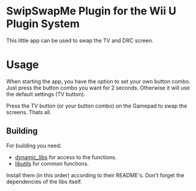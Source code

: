 # SwipSwapMe Plugin for the Wii U Plugin System

This little app can be used to swap the TV and DRC screen.

# Usage

When starting the app, you have the option to set your own button combo. Just press the button combo you want for 2 seconds.
Otherwise it will use the default settings (TV button).

Press the TV button (or your button combo) on the Gamepad to swap the screens. Thats all.

## Building

For building you need: 
- [dynamic_libs](https://github.com/Maschell/dynamic_libs/tree/lib) for access to the functions.
- [libutils](https://github.com/Maschell/libutils) for common functions.


Install them (in this order) according to their README's. Don't forget the dependencies of the libs itself.